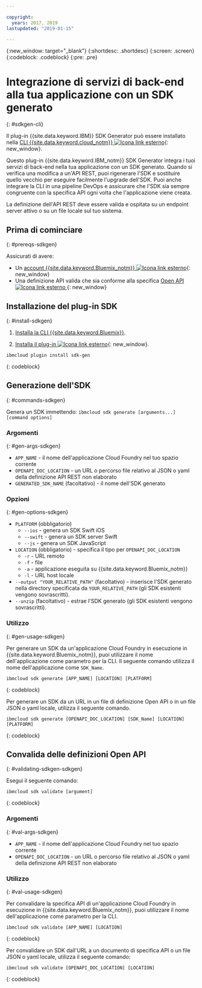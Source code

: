 ```yaml
---

copyright:
  years: 2017, 2019
lastupdated: "2019-01-15"

---
```


{:new_window: target="_blank"}
{:shortdesc: .shortdesc}
{:screen: .screen}
{:codeblock: .codeblock}
{:pre: .pre}

# Integrazione di servizi di back-end alla tua applicazione con un SDK generato
{: #sdkgen-cli}

Il plug-in {{site.data.keyword.IBM}} SDK Generator può essere installato nella [CLI {{site.data.keyword.cloud_notm}} ![Icona link esterno](../../icons/launch-glyph.svg "Icona link esterno")](/docs/cli/index.html){: new_window}.

Questo plug-in {{site.data.keyword.IBM_notm}} SDK Generator integra i tuoi servizi di back-end nella tua applicazione con un SDK generato. Quando si verifica una modifica a un'API REST, puoi rigenerare l'SDK e sostituire quello vecchio per eseguire facilmente l'upgrade dell'SDK. Puoi anche integrare la CLI in una pipeline DevOps e assicurare che l'SDK sia sempre congruente con la specifica API ogni volta che l'applicazione viene creata.

La definizione dell'API REST deve essere valida e ospitata su un endpoint server attivo o su un file locale sul tuo sistema.

## Prima di cominciare
{: #prereqs-sdkgen}

Assicurati di avere:

* Un [account {{site.data.keyword.Bluemix_notm}} ![Icona link esterno](../../icons/launch-glyph.svg "Icona link esterno")](http://cloud.ibm.com){: new_window}
* Una definizione API valida che sia conforme alla specifica [ Open API ![Icona link esterno](../../icons/launch-glyph.svg "Icona link esterno") ](https://www.openapis.org/){: new_window}

## Installazione del plug-in SDK
{: #install-sdkgen}

1. [Installa la CLI {{site.data.keyword.Bluemix}}](/docs/cli/reference/bluemix_cli/get_started.html).

2. [Installa il plug-in ![Icona link esterno](../../icons/launch-glyph.svg "Icona link esterno")](/docs/cli/index.html#install_plug-in){: new_window}.

  ```
  ibmcloud plugin install sdk-gen
  ```
  {: codeblock}

## Generazione dell'SDK
{: #commands-sdkgen}

Genera un SDK immettendo: `ibmcloud sdk generate [arguments...] [command options]`

### Argomenti
{: #gen-args-sdkgen}

* `APP_NAME` - il nome dell'applicazione Cloud Foundry nel tuo spazio corrente
* `OPENAPI_DOC_LOCATION` - un URL o percorso file relativo al JSON o yaml della definizione API REST non elaborato
* `GENERATED_SDK_NAME` (facoltativo) - il nome dell'SDK generato

### Opzioni
{: #gen-options-sdkgen}

* `PLATFORM` (obbligatorio)
   * `--ios` - genera un SDK Swift iOS
   * `--swift` - genera un SDK server Swift
   * `--js` - genera un SDK JavaScript
* `LOCATION` (obbligatorio) - specifica il tipo per `OPENAPI_DOC_LOCATION`
   * `-r` - URL remoto
   * `-f` - file
   * `-a` - applicazione eseguita su {{site.data.keyword.Bluemix_notm}}
   * `-l` - URL host locale
* `--output "YOUR_RELATIVE_PATH"` (facoltativo) - inserisce l'SDK generato nella directory specificata da `YOUR_RELATIVE_PATH` (gli SDK esistenti vengono sovrascritti).
* `--unzip` (facoltativo) - estrae l'SDK generato (gli SDK esistenti vengono sovrascritti).

### Utilizzo
{: #gen-usage-sdkgen}

Per generare un SDK da un'applicazione Cloud Foundry in esecuzione in {{site.data.keyword.Bluemix_notm}}, puoi utilizzare il nome dell'applicazione come parametro per la CLI. Il seguente comando utilizza il nome dell'applicazione come `SDK_Name`.

```
ibmcloud sdk generate [APP_NAME] [LOCATION] [PLATFORM]
```
{: codeblock}

Per generare un SDK da un URL in un file di definizione Open API o in un file JSON o yaml locale, utilizza il seguente comando.

```
ibmcloud sdk generate [OPENAPI_DOC_LOCATION] [SDK_Name] [LOCATION] [PLATFORM]
```
{: codeblock}

## Convalida delle definizioni Open API
{: #validating-sdkgen-sdkgen}

Esegui il seguente comando:
```
ibmcloud sdk validate [argument]
```
{: codeblock}

### Argomenti
{: #val-args-sdkgen}

* `APP_NAME` - il nome dell'applicazione Cloud Foundry nel tuo spazio corrente
* `OPENAPI_DOC_LOCATION` - un URL o percorso file relativo al JSON o yaml della definizione API REST non elaborato

### Utilizzo
{: #val-usage-sdkgen}

Per convalidare la specifica API di un'applicazione Cloud Foundry in esecuzione in {{site.data.keyword.Bluemix_notm}}, puoi utilizzare il nome dell'applicazione come parametro per la CLI.
```
ibmcloud sdk validate [APP_NAME] [LOCATION]
```
{: codeblock}

Per convalidare un SDK dall'URL a un documento di specifica API o un file JSON o yaml locale, utilizza il seguente comando:
```
ibmcloud sdk validate [OPENAPI_DOC_LOCATION] [LOCATION]
```
{: codeblock}
